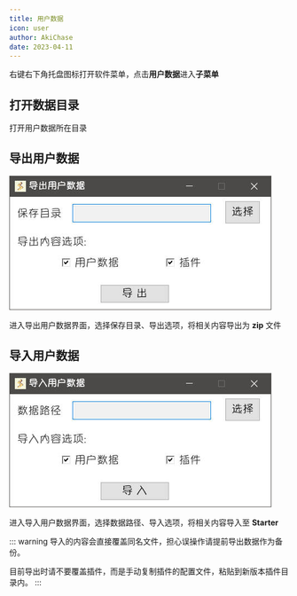 ```yaml
---
title: 用户数据
icon: user
author: AkiChase
date: 2023-04-11
---
```


右键右下角托盘图标打开软件菜单，点击**用户数据**进入**子菜单**

## 打开数据目录

打开用户数据所在目录

## 导出用户数据

![导出用户数据](./export.jpg)

进入导出用户数据界面，选择保存目录、导出选项，将相关内容导出为 **zip** 文件

## 导入用户数据

![导入用户数据](./import.jpg)

进入导入用户数据界面，选择数据路径、导入选项，将相关内容导入至 **Starter**

::: warning
导入的内容会直接覆盖同名文件，担心误操作请提前导出数据作为备份。

目前导出时请不要覆盖插件，而是手动复制插件的配置文件，粘贴到新版本插件目录内。
:::